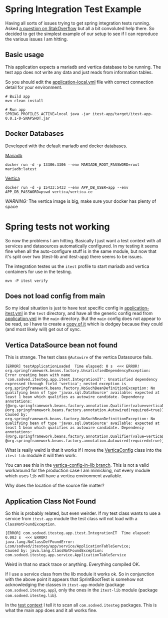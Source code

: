 # Spring Integration Test Example

Having all sorts of issues trying to get spring integration tests running. Asked [a question on StakOverflow](https://stackoverflow.com/questions/71836098/) but all a bit convoluted help there. So decided to get the simplest example of our setup to see if I can reproduce the various issues I am hitting.

## Basic usage
This application expects a mariadb and vertica database to be running. The test app does not write any data and just reads from information tables.

So you should edit the [application-local.yml](itest-app/src/main/resources/application-local.yml) file with correct connection detail for your environment.
```
# Build app
mvn clean install

# Run app
SPRING_PROFILES_ACTIVE=local java -jar itest-app/target/itest-app-0.0.1-0-SNAPSHOT.jar
```

## Docker Databases
Developed with the default mariadb and docker databases.

[Mariadb](https://hub.docker.com/_/mariadb)
```
docker run -d -p 13306:3306 --env MARIADB_ROOT_PASSWORD=root mariadb:latest
```

[Vertica](https://hub.docker.com/r/vertica/vertica-ce)
```
docker run -d -p 15433:5433 --env APP_DB_USER=app --env APP_DB_PASSWORD=pswd vertica/vertica-ce
```
*WARNING:* The vertica image is big, make sure your docker has plenty of space

# Spring tests not working
So now the problems I am hitting. Basically I just want a test context with all services and datasources automatically configured. In my testing it seems fine when all the auto-configure stuff is in the same module, but now that it's split over two (itest-lib and itest-app) there seems to be issues.

The integration testes us the `itest` profile to start mariadb and vertica containers for use in the testing.
```
mvn -P itest verify
```

## Does not load config from main
So my ideal situation is just to have test specific config in [application-itest.yml](itest-app/src/test/resources/application-itest.yml) in the `test` directory, and have all the generic config read from [application.yml](itest-app/src/main/resources/application.yml) in the `main` directory. But the `main` config does not appear to be read, so I have to create a [copy of it](itest-app/src/test/resources/application.yml) which is dodgey because they could (and most likely will) get out of sync. 

## Vertica DataSource bean not found
This is strange. The test class `@Autowire` of the vertica Datasource fails.
```
[ERROR] testApplicationLoaded  Time elapsed: 0 s  <<< ERROR!
org.springframework.beans.factory.UnsatisfiedDependencyException: Error creating bean with name 'com.sodved.itesteg.app.itest.IntegrationIT': Unsatisfied dependency expressed through field 'vertica'; nested exception is org.springframework.beans.factory.NoSuchBeanDefinitionException: No qualifying bean of type 'javax.sql.DataSource' available: expected at least 1 bean which qualifies as autowire candidate. Dependency annotations: {@org.springframework.beans.factory.annotation.Qualifier(value=verticaDataSource), @org.springframework.beans.factory.annotation.Autowired(required=true)}
Caused by: org.springframework.beans.factory.NoSuchBeanDefinitionException: No qualifying bean of type 'javax.sql.DataSource' available: expected at least 1 bean which qualifies as autowire candidate. Dependency annotations: {@org.springframework.beans.factory.annotation.Qualifier(value=verticaDataSource), @org.springframework.beans.factory.annotation.Autowired(required=true)}
```
What is really weird is that it works if I move the [VerticaConfig](itest-app/src/main/java/com/sodved/itesteg/app/config/VerticaConfig.java) class into the `itest-lib` module it will then work.

You can see this in the [vertica-config-in-lib branch](https://github.com/sodved/itest-example/tree/vertica-config-in-lib). This is not a valid workaround for the production case I am mimicking, not every module which uses `lib` will have a vertica environment available.

Why does the location of the source file matter?

## Application Class Not Found
So this is probably related, but even weirder. If my test class wants to use a service from `itest-app` module the test class will not load with a `ClassNotFoundException`.
```
[ERROR] com.sodved.itesteg.app.itest.IntegrationIT  Time elapsed: 0.003 s  <<< ERROR!
java.lang.NoClassDefFoundError: Lcom/sodved/itesteg/app/service/ApplicationTableService;
Caused by: java.lang.ClassNotFoundException: com.sodved.itesteg.app.service.ApplicationTableService
```
Weird in that no stack trace or anything. Everything compiled OK.

If I use a service class from the lib module it works ok. So in conjunction with the above point it appears that SprintBootTest is somehow not acknowledging the classes in `itest-app` module (package `com.sodved.itesteg.app`), only the ones in the `itest-lib` module (package `com.sodved.itesteg.lib`).

In the [test context](https://github.com/sodved/itest-example/blob/vertica-config-in-lib/itest-app/src/test/java/com/sodved/itesteg/app/itest/DummyApplicationContext.java#L7) I tell it to scan all `com.sodved.itesteg` packages. This is what the main app does and it all works fine.

